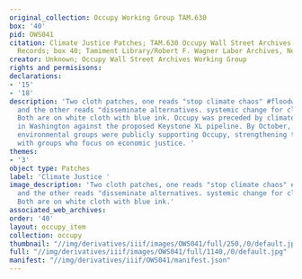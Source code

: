 ```yaml
---
original_collection: Occupy Working Group TAM.630
box: '40'
pid: OWS041
citation: Climate Justice Patches; TAM.630 Occupy Wall Street Archives Working Group
  Records; box 40; Tamiment Library/Robert F. Wagner Labor Archives, New York University
creator: Unknown; Occupy Wall Street Archives Working Group
rights and permisisons:
declarations:
- '15'
- '18'
description: 'Two cloth patches, one reads "stop climate chaos" #floodwall street
  and the other reads "disseminate alternatives. systemic change for climate justice."
  Both are on white cloth with blue ink. Occupy was preceded by climate justice protests
  in Washington against the proposed Keystone XL pipeline. By October, progressive
  environmental groups were publicly supporting Occupy, strengthening their connections
  with groups who focus on economic justice. '
themes:
- '3'
object type: Patches
label: 'Climate Justice '
image_description: 'Two cloth patches, one reads "stop climate chaos" #floodwall street
  and the other reads "disseminate alternatives. systemic change for climate justice."
  Both are on white cloth with blue ink.'
associated_web_archives:
order: '40'
layout: occupy_item
collection: occupy
thumbnail: "//img/derivatives/iiif/images/OWS041/full/250,/0/default.jpg"
full: "//img/derivatives/iiif/images/OWS041/full/1140,/0/default.jpg"
manifest: "//img/derivatives/iiif/OWS041/manifest.json"
---
```


